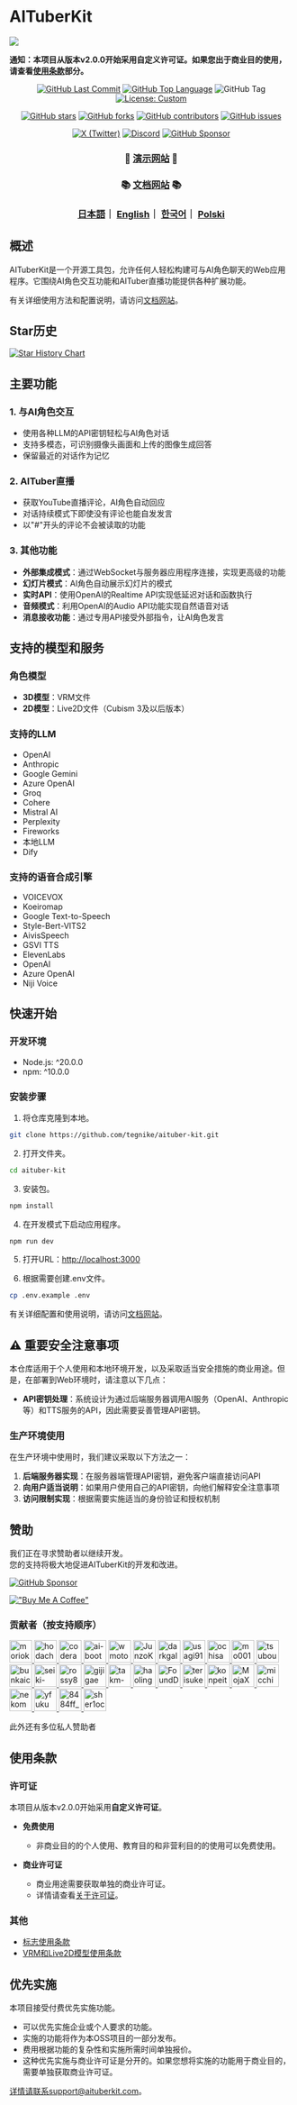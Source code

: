 # AITuberKit

<img style="max-width: 100%;" src="../public/ogp.png">

**通知：本项目从版本v2.0.0开始采用自定义许可证。如果您出于商业目的使用，请查看[使用条款](#使用条款)部分。**

<p align="center">
   <a href="https://github.com/tegnike/aituber-kit"><img alt="GitHub Last Commit" src="https://img.shields.io/github/last-commit/tegnike/aituber-kit"></a>
   <a href="https://github.com/tegnike/aituber-kit"><img alt="GitHub Top Language" src="https://img.shields.io/github/languages/top/tegnike/aituber-kit"></a>
   <img alt="GitHub Tag" src="https://img.shields.io/github/v/tag/tegnike/aituber-kit?sort=semver&color=orange">
   <a href="https://github.com/tegnike/aituber-kit/blob/main/LICENSE"><img alt="License: Custom" src="https://img.shields.io/badge/License-Custom-blue"></a>
</p>
<p align="center">
   <a href="https://github.com/tegnike/aituber-kit/stargazers"><img alt="GitHub stars" src="https://img.shields.io/github/stars/tegnike/aituber-kit"></a>
   <a href="https://github.com/tegnike/aituber-kit/network/members"><img alt="GitHub forks" src="https://img.shields.io/github/forks/tegnike/aituber-kit"></a>
   <a href="https://github.com/tegnike/aituber-kit/graphs/contributors"><img alt="GitHub contributors" src="https://img.shields.io/github/contributors/tegnike/aituber-kit"></a>
   <a href="https://github.com/tegnike/aituber-kit/issues"><img alt="GitHub issues" src="https://img.shields.io/github/issues/tegnike/aituber-kit"></a>
</p>
<p align="center">
   <a href="https://x.com/tegnike"><img alt="X (Twitter)" src="https://img.shields.io/badge/X-tegnike-1DA1F2?logo=x&style=flat&logoColor=white"/></a>
   <a href="https://discord.gg/5rHEue52nZ"><img alt="Discord" src="https://img.shields.io/badge/Discord-AITuberKit-7289DA?logo=discord&style=flat&logoColor=white"/></a>
   <a href="https://github.com/sponsors/tegnike"><img alt="GitHub Sponsor" src="https://img.shields.io/badge/Sponsor-GitHub-ea4aaa?style=flat&logo=github"/></a>
</p>

<div align="center">
   <h3>
      🌟 <a href="https://aituberkit.com">演示网站</a> 🌟
   </h3>
</div>

<div align="center">
   <h3>
      📚 <a href="https://docs.aituberkit.com/zh/">文档网站</a> 📚
   </h3>
</div>

<h3 align="center">
   <a href="../README.md">日本語</a>｜
   <a href="./README_en.md">English</a>｜
   <a href="./README_ko.md">한국어</a>｜
   <a href="./docs/README_pl.md">Polski</a>
</h3>

## 概述

AITuberKit是一个开源工具包，允许任何人轻松构建可与AI角色聊天的Web应用程序。它围绕AI角色交互功能和AITuber直播功能提供各种扩展功能。

有关详细使用方法和配置说明，请访问[文档网站](https://docs.aituberkit.com/zh/)。

## Star历史

[![Star History Chart](https://api.star-history.com/svg?repos=tegnike/aituber-kit&type=Date)](https://star-history.com/#tegnike/aituber-kit&Date)

## 主要功能

### 1. 与AI角色交互

- 使用各种LLM的API密钥轻松与AI角色对话
- 支持多模态，可识别摄像头画面和上传的图像生成回答
- 保留最近的对话作为记忆

### 2. AITuber直播

- 获取YouTube直播评论，AI角色自动回应
- 对话持续模式下即使没有评论也能自发发言
- 以"#"开头的评论不会被读取的功能

### 3. 其他功能

- **外部集成模式**：通过WebSocket与服务器应用程序连接，实现更高级的功能
- **幻灯片模式**：AI角色自动展示幻灯片的模式
- **实时API**：使用OpenAI的Realtime API实现低延迟对话和函数执行
- **音频模式**：利用OpenAI的Audio API功能实现自然语音对话
- **消息接收功能**：通过专用API接受外部指令，让AI角色发言

## 支持的模型和服务

### 角色模型

- **3D模型**：VRM文件
- **2D模型**：Live2D文件（Cubism 3及以后版本）

### 支持的LLM

- OpenAI
- Anthropic
- Google Gemini
- Azure OpenAI
- Groq
- Cohere
- Mistral AI
- Perplexity
- Fireworks
- 本地LLM
- Dify

### 支持的语音合成引擎

- VOICEVOX
- Koeiromap
- Google Text-to-Speech
- Style-Bert-VITS2
- AivisSpeech
- GSVI TTS
- ElevenLabs
- OpenAI
- Azure OpenAI
- Niji Voice

## 快速开始

### 开发环境

- Node.js: ^20.0.0
- npm: ^10.0.0

### 安装步骤

1. 将仓库克隆到本地。

```bash
git clone https://github.com/tegnike/aituber-kit.git
```

2. 打开文件夹。

```bash
cd aituber-kit
```

3. 安装包。

```bash
npm install
```

4. 在开发模式下启动应用程序。

```bash
npm run dev
```

5. 打开URL：[http://localhost:3000](http://localhost:3000)

6. 根据需要创建.env文件。

```bash
cp .env.example .env
```

有关详细配置和使用说明，请访问[文档网站](https://docs.aituberkit.com/zh/)。

## ⚠️ 重要安全注意事项

本仓库适用于个人使用和本地环境开发，以及采取适当安全措施的商业用途。但是，在部署到Web环境时，请注意以下几点：

- **API密钥处理**：系统设计为通过后端服务器调用AI服务（OpenAI、Anthropic等）和TTS服务的API，因此需要妥善管理API密钥。

### 生产环境使用

在生产环境中使用时，我们建议采取以下方法之一：

1. **后端服务器实现**：在服务器端管理API密钥，避免客户端直接访问API
2. **向用户适当说明**：如果用户使用自己的API密钥，向他们解释安全注意事项
3. **访问限制实现**：根据需要实施适当的身份验证和授权机制

## 赞助

我们正在寻求赞助者以继续开发。<br>
您的支持将极大地促进AITuberKit的开发和改进。

[![GitHub Sponsor](https://img.shields.io/badge/Sponsor-GitHub-ea4aaa?style=for-the-badge&logo=github)](https://github.com/sponsors/tegnike)

[!["Buy Me A Coffee"](https://www.buymeacoffee.com/assets/img/custom_images/orange_img.png)](https://buymeacoffee.com/fdanv1k6iz)

### 贡献者（按支持顺序）

<p>
  <a href="https://github.com/morioki3" title="morioki3">
    <img src="https://github.com/morioki3.png" width="40" height="40" alt="morioki3">
  </a>
  <a href="https://github.com/hodachi-axcxept" title="hodachi-axcxept">
    <img src="https://github.com/hodachi-axcxept.png" width="40" height="40" alt="hodachi-axcxept">
  </a>
  <a href="https://github.com/coderabbitai" title="coderabbitai">
    <img src="https://github.com/coderabbitai.png" width="40" height="40" alt="coderabbitai">
  </a>
  <a href="https://github.com/ai-bootcamp-tokyo" title="ai-bootcamp-tokyo">
    <img src="https://github.com/ai-bootcamp-tokyo.png" width="40" height="40" alt="ai-bootcamp-tokyo">
  </a>
  <a href="https://github.com/wmoto-ai" title="wmoto-ai">
    <img src="https://github.com/wmoto-ai.png" width="40" height="40" alt="wmoto-ai">
  </a>
  <a href="https://github.com/JunzoKamahara" title="JunzoKamahara">
    <img src="https://github.com/JunzoKamahara.png" width="40" height="40" alt="JunzoKamahara">
  </a>
  <a href="https://github.com/darkgaldragon" title="darkgaldragon">
    <img src="https://github.com/darkgaldragon.png" width="40" height="40" alt="darkgaldragon">
  </a>
  <a href="https://github.com/usagi917" title="usagi917">
    <img src="https://github.com/usagi917.png" width="40" height="40" alt="usagi917">
  </a>
  <a href="https://github.com/ochisamu" title="ochisamu">
    <img src="https://github.com/ochisamu.png" width="40" height="40" alt="ochisamu">
  </a>
  <a href="https://github.com/mo0013" title="mo0013">
    <img src="https://github.com/mo0013.png" width="40" height="40" alt="mo0013">
  </a>
  <a href="https://github.com/tsubouchi" title="tsubouchi">
    <img src="https://github.com/tsubouchi.png" width="40" height="40" alt="tsubouchi">
  </a>
  <a href="https://github.com/bunkaich" title="bunkaich">
    <img src="https://github.com/bunkaich.png" width="40" height="40" alt="bunkaich">
  </a>
  <a href="https://github.com/seiki-aliveland" title="seiki-aliveland">
    <img src="https://github.com/seiki-aliveland.png" width="40" height="40" alt="seiki-aliveland">
  </a>
  <a href="https://github.com/rossy8417" title="rossy8417">
    <img src="https://github.com/rossy8417.png" width="40" height="40" alt="rossy8417">
  </a>
  <a href="https://github.com/gijigae" title="gijigae">
    <img src="https://github.com/gijigae.png" width="40" height="40" alt="gijigae">
  </a>
  <a href="https://github.com/takm-reason" title="takm-reason">
    <img src="https://github.com/takm-reason.png" width="40" height="40" alt="takm-reason">
  </a>
  <a href="https://github.com/haoling" title="haoling">
    <img src="https://github.com/haoling.png" width="40" height="40" alt="haoling">
  </a>
  <a href="https://github.com/FoundD-oka" title="FoundD-oka">
    <img src="https://github.com/FoundD-oka.png" width="40" height="40" alt="FoundD-oka">
  </a>
  <a href="https://github.com/terisuke" title="terisuke">
    <img src="https://github.com/terisuke.png" width="40" height="40" alt="terisuke">
  </a>
  <a href="https://github.com/konpeita" title="konpeita">
    <img src="https://github.com/konpeita.png" width="40" height="40" alt="konpeita">
  </a>
  <a href="https://github.com/MojaX2" title="MojaX2">
    <img src="https://github.com/MojaX2.png" width="40" height="40" alt="MojaX2">
  </a>
  <a href="https://github.com/micchi99" title="micchi99">
    <img src="https://github.com/micchi99.png" width="40" height="40" alt="micchi99">
  </a>
  <a href="https://github.com/nekomeowww" title="nekomeowww">
    <img src="https://github.com/nekomeowww.png" width="40" height="40" alt="nekomeowww">
  </a>
  <a href="https://github.com/yfuku" title="yfuku">
    <img src="https://github.com/yfuku.png" width="40" height="40" alt="yfuku">
  </a>
  <a href="https://x.com/8484ff_42" title="8484ff_42">
    <img src="https://pbs.twimg.com/profile_images/1869378029786656768/m_K1Cjqx_normal.jpg" width="40" height="40" alt="8484ff_42">
  </a>
  <a href="https://github.com/sher1ock-jp" title="sher1ock-jp">
    <img src="https://github.com/sher1ock-jp.png" width="40" height="40" alt="sher1ock-jp">
  </a>
</p>

此外还有多位私人赞助者

## 使用条款

### 许可证

本项目从版本v2.0.0开始采用**自定义许可证**。

- **免费使用**

  - 非商业目的的个人使用、教育目的和非营利目的的使用可以免费使用。

- **商业许可证**
  - 商业用途需要获取单独的商业许可证。
  - 详情请查看[关于许可证](./license_en.md)。

### 其他

- [标志使用条款](./logo_licence_zh.md)
- [VRM和Live2D模型使用条款](./character_model_licence_zh.md)

## 优先实施

本项目接受付费优先实施功能。

- 可以优先实施企业或个人要求的功能。
- 实施的功能将作为本OSS项目的一部分发布。
- 费用根据功能的复杂性和实施所需时间单独报价。
- 这种优先实施与商业许可证是分开的。如果您想将实施的功能用于商业目的，需要单独获取商业许可证。

详情请联系support@aituberkit.com。
